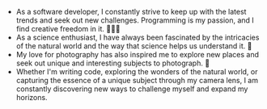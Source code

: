 - As a software developer, I constantly strive to keep up with the latest trends and seek out new challenges. 
    Programming is my passion, and I find creative freedom in it. 👨🏾‍💻
- As a science enthusiast, I have always been fascinated by the intricacies of the natural world and the way that science helps us understand it. 🧬
- My love for photography has also inspired me to explore new places and seek out unique and interesting subjects to photograph. 📸
- Whether I'm writing code, exploring the wonders of the natural world, or capturing the essence of a unique subject through my camera lens, I am constantly discovering new ways to challenge myself and expand my horizons. 

<!---
georgesmiaka/georgesmiaka is a ✨ special ✨ repository because its `README.md` (this file) appears on your GitHub profile.
You can click the Preview link to take a look at your changes.
--->

